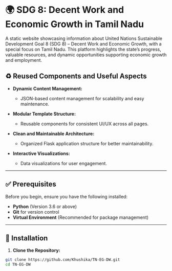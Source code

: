 # 🌍 SDG 8: Decent Work and Economic Growth in Tamil Nadu  

A static website showcasing information about United Nations Sustainable Development Goal 8 (SDG 8) – Decent Work and Economic Growth, with a special focus on Tamil Nadu. This platform highlights the state’s progress, valuable resources, and dynamic opportunities supporting economic growth and employment.  

## ♻️ Reused Components and Useful Aspects  

- **Dynamic Content Management:**  
  - JSON-based content management for scalability and easy maintenance.  

- **Modular Template Structure:**  
  - Reusable components for consistent UI/UX across all pages.  

- **Clean and Maintainable Architecture:**  
  - Organized Flask application structure for better maintainability.  

- **Interactive Visualizations:**  
  - Data visualizations for user engagement.  

---

## ✅ Prerequisites  

Before you begin, ensure you have the following installed:  
- **Python** (Version 3.6 or above)  
- **Git** for version control  
- **Virtual Environment** (Recommended for package management)  

---

## 🔧 Installation  

1. **Clone the Repository:**  
```bash
git clone https://github.com/Khushika/TN-EG-DW.git
cd TN-EG-DW
